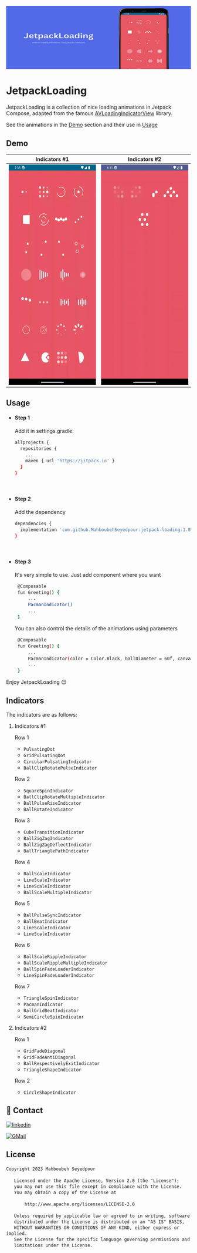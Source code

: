 ![Image Alt Text](screenshots/header.png)

# JetpackLoading

JetpackLoading is a collection of nice loading animations in Jetpack Compose, adapted from the famous [AVLoadingIndicatorView](https://github.com/HarlonWang/AVLoadingIndicatorView) library.

See the animations in the [Demo](https://github.com/MahboubehSeyedpour/JetpackLoading#demo) section and their use in [Usage](https://github.com/MahboubehSeyedpour/JetpackLoading#usage)



## Demo
Indicators #1                                                                |  Indicators #2
:---------------------------------------------------------------------------:|:-----------------------------------------------------------------------------:
<img src="screenshots/screenshot.gif" alt="GIF 1" width="300" height="600">  |  <img src="screenshots/screenshot_1.gif" alt="GIF 1" width="300" height="600">



## Usage

- #### Step 1
  Add it in settings.gradle:
  
  ```bash
  allprojects {
    repositories {
      ...
      maven { url 'https://jitpack.io' }
    }
  }
  
   
- #### Step 2
  Add the dependency
  
  ```bash
  dependencies {
	implementation 'com.github.MahboubehSeyedpour:jetpack-loading:1.0.0'
  }
  
   
- #### Step 3  
  It's very simple to use. Just add component where you want
  ```bash
   @Composable
   fun Greeting() {
       ...
       PacmanIndicator()
       ...
   }
  ```
  
  You can also control the details of the animations using parameters
  ```bash
   @Composable
   fun Greeting() {
       ...
       PacmanIndicator(color = Color.Black, ballDiameter = 60f, canvasSize = 60.dp, animationDuration = 1000)
       ...
   }
  ```

Enjoy JetpackLoading 😊
  
##  Indicators

The indicators are as follows:

1. Indicators #1
   
	Row 1
 	- `PulsatingDot`
 	- `GridPulsatingDot`
 	- `CircularPulsatingIndicator`
 	- `BallClipRotatePulseIndicator`

 	Row 2
 	- `SquareSpinIndicator`
 	- `BallClipRotateMultipleIndicator`
 	- `BallPulseRiseIndicator`
 	- `BallRotateIndicator`

  	Row 3
 	- `CubeTransitionIndicator`
 	- `BallZigZagIndicator`
 	- `BallZigZagDeflectIndicator`
 	- `BallTrianglePathIndicator`

	Row 4
	- `BallScaleIndicator`
 	- `LineScaleIndicator`
 	- `LineScaleIndicator`
 	- `BallScaleMultipleIndicator`

	Row 5
 	- `BallPulseSyncIndicator`
 	- `BallBeatIndicator`
 	- `LineScaleIndicator`
 	- `LineScaleIndicator`

 	Row 6
 	- `BallScaleRippleIndicator`
 	- `BallScaleRippleMultipleIndicator`
 	- `BallSpinFadeLoaderIndicator`
 	- `LineSpinFadeLoaderIndicator`

  	Row 7
 	- `TriangleSpinIndicator`
 	- `PacmanIndicator`
 	- `BallGridBeatIndicator`
 	- `SemiCircleSpinIndicator`


2. Indicators #2
   
	Row 1
 	- `GridFadeDiagonal`
 	- `GridFadeAntiDiagonal`
 	- `BallRespectivelyExitIndicator`
 	- `TriangleShapeIndicator`

 	Row 2
 	- `CircleShapeIndicator`


## 🔗 Contact
[![linkedin](https://img.shields.io/badge/linkedin-0A66C2?style=for-the-badge&logo=linkedin&logoColor=white)](https://www.linkedin.com/in/mahboubehseyedpour)

[![GMail](https://img.shields.io/badge/gmail-1DA1F2?style=for-the-badge&logo=gmail&logoColor=Red)](mailto:https://www.linkedin.com/in/mahboubehseyedpour)


## License

```
Copyright 2023 Mahboubeh Seyedpour

   Licensed under the Apache License, Version 2.0 (the "License");
   you may not use this file except in compliance with the License.
   You may obtain a copy of the License at

       http://www.apache.org/licenses/LICENSE-2.0

   Unless required by applicable law or agreed to in writing, software
   distributed under the License is distributed on an "AS IS" BASIS,
   WITHOUT WARRANTIES OR CONDITIONS OF ANY KIND, either express or implied.
   See the License for the specific language governing permissions and
   limitations under the License.
```

